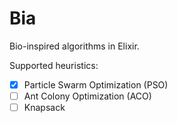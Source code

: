 # Bia

Bio-inspired algorithms in Elixir.

Supported heuristics:

- [x] Particle Swarm Optimization (PSO)
- [ ] Ant Colony Optimization (ACO)
- [ ] Knapsack

